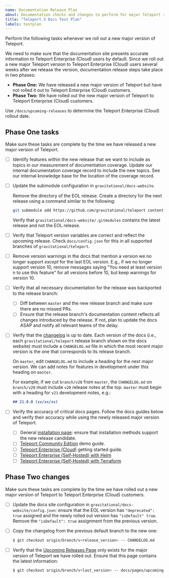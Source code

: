 ```yaml
---
name: Documentation Release Plan
about: Documentation checks and changes to perform for major Teleport releases
title: "Teleport X Docs Test Plan"
labels: testplan
---
```


Perform the following tasks whenever we roll out a new major version of
Teleport. 

We need to make sure that the documentation site presents accurate information
to Teleport Enterprise (Cloud) users by default. Since we roll out a new major
Teleport version to Teleport Enterprise (Cloud) users several weeks after we
release the version, documentation release steps take place in two
phases:

- **Phase One:** We have released a new major version of Teleport but have not
  rolled it out to Teleport Enterprise (Cloud) customers.
- **Phase Two:** We have rolled out the new major version of Teleport to
  Teleport Enterprise (Cloud) customers.

Use `/docs/upcoming-releases` to determine the Teleport Enterprise (Cloud)
rollout date.

## Phase One tasks

Make sure these tasks are complete by the time we have released a new major
version of Teleport.

- [ ] Identify features within the new release that we want to include as topics
  in our measurement of documentation coverage. Update our internal
  documentation coverage record to include the new topics. See our internal
  knowledge base for the location of the coverage record.

- [ ] Update the submodule configuration in `gravitational/docs-website`.

  Remove the directory of the EOL release. Create a directory for the next
  release using a command similar to the following:
  
  ```bash
  git submodule add https://github.com/gravitational/teleport content/<VERSION>.x
  ```

  Verify that `gravitational/docs-website/.gitmodules` contains the latest
  release and not the EOL release.

- [ ] Verify that Teleport version variables are correct and reflect the upcoming
  release. Check `docs/config.json` for this in all supported branches of
  `gravitational/teleport`.

- [ ] Remove version warnings in the docs that mention a version we no longer
  support _except_ for the last EOL version. E.g., if we no longer support
  version 10, remove messages saying "You need at least version n to use this
  feature" for all versions before 10, but keep warnings for version 10.

- [ ] Verify that all necessary documentation for the release was backported to
  the release branch:
  - [ ] Diff between `master` and the new release branch and make sure there are
    no missed PRs.
  - [ ] Ensure that the release branch's documentation content reflects all
    changes introduced by the release. If not, plan to update the docs ASAP and
    notify all relevant teams of the delay.

- [ ] Verify that the [changelog](../../CHANGELOG.md) is up to date. Each
  version of the docs (i.e., each `gravitational/teleport` release branch shown
  on the docs website) must include a `CHANGELOG.md` file in which the most
  recent major version is the one that corresponds to its release branch. 

  On `master`, edit `CHANGELOG.md` to include a heading for the next major
  version. We can add notes for features in development under this heading on
  `master`.

  For example, if we cut `branch/v20` from `master`, the `CHANGELOG.md` on
  `branch/v20` must include `v20` release notes at the top. `master` must begin
  with a heading for `v21` development notes, e.g.:

  ```markdown
  ## 21.0.0 (xx/xx/xx)
  ```

- [ ] Verify the accuracy of critical docs pages. Follow the docs guides below
  and verify their accuracy while using the newly released major version of
  Teleport.

  - [ ] General [installation page](../../docs/pages/installation.mdx): ensure
    that installation methods support the new release candidate.
  - [ ] [Teleport Community
    Edition](../../docs/pages/admin-guides/deploy-a-cluster/linux-demo.mdx) demo
    guide.
  - [ ] [Teleport Enterprise (Cloud)](../../docs/pages/get-started.mdx) getting
    started guide.
  - [ ] [Teleport Enterprise (Self-Hosted) with
    Helm](../../docs/pages/admin-guides/deploy-a-cluster/helm-deployments/kubernetes-cluster.mdx)
  - [ ] [Teleport Enterprise (Self-Hosted) with
    Terraform](../../docs/pages/admin-guides/deploy-a-cluster/deployments/aws-ha-autoscale-cluster-terraform.mdx)

## Phase Two changes

Make sure these tasks are complete by the time we have rolled out a new major
version of Teleport to Teleport Enterprise (Cloud) customers.

- [ ] Update the docs site configuration in
  `gravitational/docs-website/config.json`: ensure that the EOL version has
  `"deprecated": true` assigned and the newly rolled out version has
  `"isDefault" true`. Remove the `"isDefault": true` assignment from the
  previous version.

- [ ] Copy the changelog from the previous default branch to the new one:

  ```bash
  $ git checkout origin/branch/v<release_version> -- CHANGELOG.md
  ```

- [ ] Verify that the [Upcoming Releases
  Page](../../docs/pages/upcoming-releases.mdx) only exists for the major
  version of Teleport we have rolled out. Ensure that this page contains the
  latest information:

  ```bash
  $ git checkout origin/branch/v<last_version> -- docs/pages/upcoming-releases.mdx
  ```
